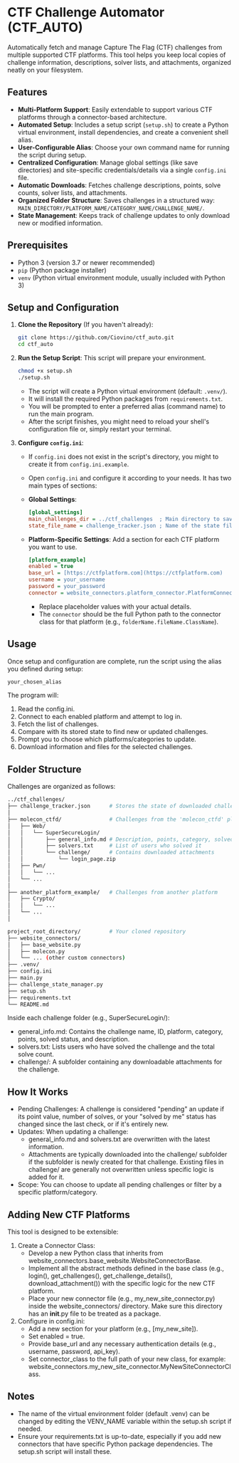 # CTF Challenge Automator (CTF_AUTO)

Automatically fetch and manage Capture The Flag (CTF) challenges from multiple supported CTF platforms. This tool helps you keep local copies of challenge information, descriptions, solver lists, and attachments, organized neatly on your filesystem.

## Features

* **Multi-Platform Support**: Easily extendable to support various CTF platforms through a connector-based architecture.
* **Automated Setup**: Includes a setup script (`setup.sh`) to create a Python virtual environment, install dependencies, and create a convenient shell alias.
* **User-Configurable Alias**: Choose your own command name for running the script during setup.
* **Centralized Configuration**: Manage global settings (like save directories) and site-specific credentials/details via a single `config.ini` file.
* **Automatic Downloads**: Fetches challenge descriptions, points, solve counts, solver lists, and attachments.
* **Organized Folder Structure**: Saves challenges in a structured way: `MAIN_DIRECTORY/PLATFORM_NAME/CATEGORY_NAME/CHALLENGE_NAME/`.
* **State Management**: Keeps track of challenge updates to only download new or modified information.

## Prerequisites

* Python 3 (version 3.7 or newer recommended)
* `pip` (Python package installer)
* `venv` (Python virtual environment module, usually included with Python 3)

## Setup and Configuration

1.  **Clone the Repository** (If you haven't already):
    ```bash
    git clone https://github.com/Ciovino/ctf_auto.git
    cd ctf_auto
    ```

2.  **Run the Setup Script**:
    This script will prepare your environment.
    ```bash
    chmod +x setup.sh
    ./setup.sh
    ```
    * The script will create a Python virtual environment (default: `.venv/`).
    * It will install the required Python packages from `requirements.txt`.
    * You will be prompted to enter a preferred alias (command name) to run the main program.
    * After the script finishes, you might need to reload your shell's configuration file or, simply restart your terminal.

3.  **Configure `config.ini`**:
    * If `config.ini` does not exist in the script's directory, you might to create it from `config.ini.example`.
    * Open `config.ini` and configure it according to your needs. It has two main types of sections:

    * **Global Settings**:
        ```ini
        [global_settings]
        main_challenges_dir = ../ctf_challenges  ; Main directory to save all CTF data
        state_file_name = challenge_tracker.json ; Name of the state file
        ```

    * **Platform-Specific Settings**: Add a section for each CTF platform you want to use.
        ```ini
        [platform_example]
        enabled = true
        base_url = [https://ctfplatform.com](https://ctfplatform.com)
        username = your_username
        password = your_password
        connector = website_connectors.platform_connector.PlatformConnector
        ```
        * Replace placeholder values with your actual details.
        * The `connector` should be the full Python path to the connector class for that platform (e.g., `folderName.fileName.ClassName`).

## Usage

Once setup and configuration are complete, run the script using the alias you defined during setup:

```bash
your_chosen_alias
```
The program will:
1. Read the config.ini.
2. Connect to each enabled platform and attempt to log in.
3. Fetch the list of challenges.
4. Compare with its stored state to find new or updated challenges.
5. Prompt you to choose which platforms/categories to update.
6. Download information and files for the selected challenges.

## Folder Structure
Challenges are organized as follows:
``` bash
../ctf_challenges/
├── challenge_tracker.json      # Stores the state of downloaded challenges
│
├── molecon_ctfd/               # Challenges from the 'molecon_ctfd' platform
│   ├── Web/
│   │   └── SuperSecureLogin/
│   │       ├── general_info.md # Description, points, category, solved status
│   │       ├── solvers.txt     # List of users who solved it
│   │       └── challenge/      # Contains downloaded attachments
│   │           └── login_page.zip
│   ├── Pwn/
│   │   └── ...
│   └── ...
│
├── another_platform_example/   # Challenges from another platform
│   ├── Crypto/
│   │   └── ...
│   └── ...
│

project_root_directory/         # Your cloned repository
├── website_connectors/
│   ├── base_website.py
│   ├── molecon.py
│   └── ... (other custom connectors)
├── .venv/
├── config.ini
├── main.py
├── challenge_state_manager.py
├── setup.sh
├── requirements.txt
└── README.md
```

Inside each challenge folder (e.g., SuperSecureLogin/):
* general_info.md: Contains the challenge name, ID, platform, category, points, solved status, and description.
* solvers.txt: Lists users who have solved the challenge and the total solve count.
* challenge/: A subfolder containing any downloadable attachments for the challenge.

## How It Works
* Pending Challenges: A challenge is considered "pending" an update if its point value, number of solves, or your "solved by me" status has changed since the last check, or if it's entirely new.
* Updates: When updating a challenge:
    - general_info.md and solvers.txt are overwritten with the latest information.
    - Attachments are typically downloaded into the challenge/ subfolder if the subfolder is newly created for that challenge. Existing files in challenge/ are generally not overwritten unless specific logic is added for it.
* Scope: You can choose to update all pending challenges or filter by a specific platform/category.

## Adding New CTF Platforms
This tool is designed to be extensible:
1. Create a Connector Class:
    * Develop a new Python class that inherits from website_connectors.base_website.WebsiteConnectorBase.
    * Implement all the abstract methods defined in the base class (e.g., login(), get_challenges(), get_challenge_details(), download_attachment()) with the specific logic for the new CTF platform.
    * Place your new connector file (e.g., my_new_site_connector.py) inside the website_connectors/ directory. Make sure this directory has an __init__.py file to be treated as a package.
2. Configure in config.ini:
    * Add a new section for your platform (e.g., [my_new_site]).
    * Set enabled = true.
    * Provide base_url and any necessary authentication details (e.g., username, password, api_key).
    * Set connector_class to the full path of your new class, for example: website_connectors.my_new_site_connector.MyNewSiteConnectorClass.

## Notes
* The name of the virtual environment folder (default .venv) can be changed by editing the VENV_NAME variable within the setup.sh script if needed.
* Ensure your requirements.txt is up-to-date, especially if you add new connectors that have specific Python package dependencies. The setup.sh script will install these.
